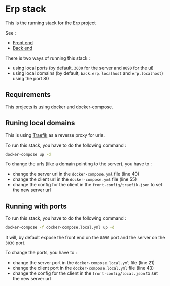 # Erp stack

This is the running stack for the Erp project

See :
- [Front end](https://github.com/beaussart/erp-front)
- [Back end](https://github.com/beaussart/erp-back)

There is two ways of running this stack :
- using local ports (by default, `3030` for the server and `8090` for the ui)
- using local domains (by default, `back.erp.localhost` and `erp.localhost`) using the port 80

## Requirements

This projects is using docker and docker-compose.

## Runing local domains

This is using [Traefik](https://traefik.io/) as a reverse proxy for urls.

To run this stack, you have to do the following command : 
```bash
docker-compose up -d
```

To change the urls (like a domain pointing to the server), you have to :
- change the server url in the `docker-compose.yml` file (line 40)
- change the client url in the `docker-compose.yml` file (line 55)
- change the config for the client in the `front-config/traefik.json` to set the new server url


## Running with ports

To run this stack, you have to do the following command :
```bash
docker-compose -f docker-compose.local.yml up -d
```

It will, by default expose the front end on the `8090` port and the server on the `3030` port.

To change the ports, you have to :
- change the server port in the `docker-compose.local.yml` file (line 21)
- change the client port in the `docker-compose.local.yml` file (line 43)
- change the config for the client in the `front-config/local.json` to set the new server url
